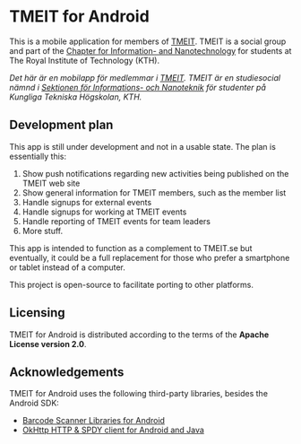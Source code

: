 TMEIT for Android
=================

This is a mobile application for members of [TMEIT](http://tmeit.se). TMEIT is a social group
and part of the [Chapter for Information- and Nanotechnology](http://insektionen.se) for
students at The Royal Institute of Technology (KTH).

_Det här är en mobilapp för medlemmar i [TMEIT](http://tmeit.se). TMEIT är en studiesocial
nämnd i [Sektionen för Informations- och Nanoteknik](http://insektionen.se) för studenter
på Kungliga Tekniska Högskolan, KTH._

## Development plan
This app is still under development and not in a usable state. The plan is essentially this:

1. Show push notifications regarding new activities being published on the TMEIT web site
2. Show general information for TMEIT members, such as the member list
3. Handle signups for external events
4. Handle signups for working at TMEIT events
5. Handle reporting of TMEIT events for team leaders
6. More stuff.

This app is intended to function as a complement to TMEIT.se but eventually, it could be
a full replacement for those who prefer a smartphone or tablet instead of a computer.

This project is open-source to facilitate porting to other platforms.

## Licensing
TMEIT for Android is distributed according to the terms of the **Apache License version 2.0**.

## Acknowledgements
TMEIT for Android uses the following third-party libraries, besides the Android SDK:

* [Barcode Scanner Libraries for Android](https://github.com/dm77/barcodescanner)
* [OkHttp HTTP & SPDY client for Android and Java](https://github.com/square/okhttp)
